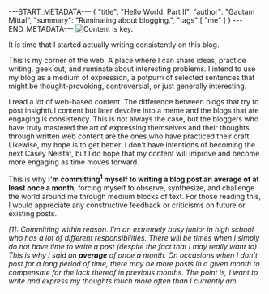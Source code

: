 ---START_METADATA---
{
  "title": "Hello World: Part II",
  "author": "Gautam Mittal",
  "summary": "Ruminating about blogging.",
  "tags":[
    "me"
  ]
}
---END_METADATA---
![Content is key.](http://imgs.xkcd.com/comics/blogging.png)

It is time that I started actually writing consistently on this blog.

This is my corner of the web. A place where I can share ideas, practice writing, geek out, and ruminate about interesting problems. I intend to use my blog as a medium of expression, a potpurri of selected sentences that might be thought-provoking, controversial, or just generally interesting.

I read a lot of web-based content. The difference between blogs that try to post insightful content but later devolve into a meme and the blogs that are engaging is consistency. This is not always the case, but the bloggers who have truly mastered the art of expressing themselves and their thoughts through written web content are the ones who have practiced their craft. Likewise, my hope is to get better. I don't have intentions of becoming the next Casey Neistat, but I do hope that my content will improve and become more engaging as time moves forward.

This is why __I'm committing<sup>1</sup> myself to writing a blog post an average of at least once a month__, forcing myself to observe, synthesize, and challenge the world around me through medium blocks of text. For those reading this, I would appreciate any constructive feedback or criticisms on future or existing posts.

*[1]: Committing within reason. I'm an extremely busy junior in high school who has a lot of different responsibilities. There will be times when I simply do not have time to write a post (despite the fact that I may really want to). This is why I said an **average** of once a month. On occasions when I don't post for a long period of time, there may be more posts in a given month to compensate for the lack thereof in previous months. The point is, I want to write and express my thoughts much more often than I currently am.*
